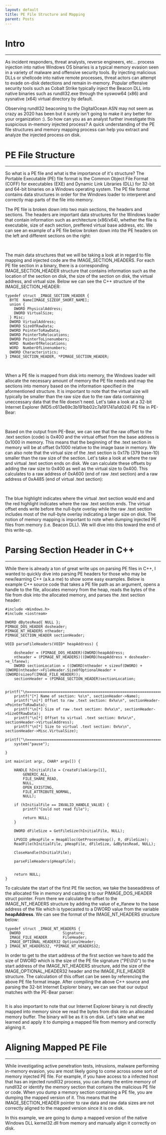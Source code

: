 ```yaml
---
layout: default
title: PE File Structure and Mapping
parent: Posts
---
```


# **Intro**
---
As incident responders, threat analysts, reverse engineers, etc... process injection into native Windows OS binaries is a typical memory evasion seen in a variety of malware and offensive security tools. By injecting malicious DLLs or shellcode into native remote processes, threat actors can attempt to evade on-disk detections and remain in-memory. Popular offensive security tools such as Cobalt Strike typically inject the Beacon DLL into native binaries such as rundll32.exe through the syswow64 (x86) and sysnative (x64) virtual directory by default. 

Observing rundll32 beaconing to the DigitalOcean ASN may not seem as crazy as 2020 has been but it surely isn't going to make it any better for your organization :). So how can you as an analyst further investigate this suspicious in-memory injected process? A quick understanding of the PE file structures and memory mapping process can help you extract and analyze the injected process on disk.

# **PE File Structure**
---
So what is a PE file and what is the importance of it's structure? The Portable Executable (PE) file format is the Common Object File Format (COFF) for executables (EXE) and Dynamic Link Libraries (DLL) for 32-bit and 64-bit binaries on a Windows operating system. The PE file format contains data structures in order for the Windows loader to interperet and correctly map parts of the file into memory. 

The PE file is broken down into two main sections, the headers and sections. The headers are important data structures for the Windows loader that contain information such as architecture (x86/x64), whether the file is executable, size of each section, preffered virtual base address, etc. We can see an example of a PE file below broken down into the PE headers on the left and different sections on the right:

<img src="{{ site.url }}{{ site.baseurl }}/images/01.png" alt="">
&nbsp;  

The main data structures that we will be taking a look at in regard to file mapping and injected code are the IMAGE_SECTION_HEADERS. For each PE file section in a binary, there is a corresponding IMAGE_SECTION_HEADER structure that contains information such as the location of the section on disk, the size of the section on disk, the virtual address, and virtual size. Below we can see the C++ structure of the IMAGE_SECTION_HEADER:

```
typedef struct _IMAGE_SECTION_HEADER {
  BYTE  Name[IMAGE_SIZEOF_SHORT_NAME];
  union {
    DWORD PhysicalAddress;
    DWORD VirtualSize;
  } Misc;
  DWORD VirtualAddress;
  DWORD SizeOfRawData;
  DWORD PointerToRawData;
  DWORD PointerToRelocations;
  DWORD PointerToLinenumbers;
  WORD  NumberOfRelocations;
  WORD  NumberOfLinenumbers;
  DWORD Characteristics;
} IMAGE_SECTION_HEADER, *PIMAGE_SECTION_HEADER;

```
&nbsp;  

When a PE file is mapped from disk into memory, the Windows loader will allocate the necessary amount of memory the PE file needs and map the sections into memory based on the information specified in the aformentioned structure. It is important to note that the virtual size will typically be smaller than the raw size due to the raw data containing uneccessary data that the file doesn't need. Let's take a look at a 32-bit Internet Explorer (MD5:c613e69c3b191bb02c7a191741a1d024) PE file in PE-Bear:

<img src="{{ site.url }}{{ site.baseurl }}/images/02.png" alt="">
&nbsp;  


Based on the output from PE-Bear, we can see that the raw offset to the .text section (code) is 0x400 and the virtual offset from the base address is 0x1000 in memory. This means that the beginning of the .text section in memory will be at offset 0x1000 relative to the image base in memory. We can also note that the virtual size of the .text section is 0x17b (379 base-10) smaller than the raw size of the section. Let's take a look at where the raw and virtual .text section ends on disk. We can calculate these offsets by adding the raw size to 0x400 as well as the virtual size to 0x400. This calculates to a raw address of 0xA600 (end of raw .text section) and a raw address of 0xA485 (end of virtual .text section):

<img src="{{ site.url }}{{ site.baseurl }}/images/03.png" alt="">
&nbsp; 

The blue highlight indicates where the virtual .text section would end and the red highlight indicates where the raw .text section ends. The virtual offset ends write before the null-byte overlay while the raw .text section includes most of the null-byte overlay indicating a larger size on disk. The notion of memory mapping is important to note when dumping injected PE files from memory (i.e. Beacon DLL). We will dive into this toward the end of this write-up. 

# **Parsing Section Header in C++**
---
While there is already a ton of great write ups on parsing PE files in C++, I wanted to quickly dive into parsing PE headers for those who may be new/learning C++ (a.k.a me) to show some easy examples. Below is example C++ source code that takes a PE file path as an argument, opens a handle to the file, allocates memory from the heap, reads the bytes of the file from disk into the allocated memory, and parses the .text section header:

```
#include <Windows.h>
#include <iostream>

DWORD dBytesRead{ NULL };
PIMAGE_DOS_HEADER dosheader;
PIMAGE_NT_HEADERS ntheader;
PIMAGE_SECTION_HEADER sectionHeader;

VOID parseFileHeaders(VOID* heapAddress) {

	dosheader = (PIMAGE_DOS_HEADER)(DWORD)heapAddress;
	ntheader = (PIMAGE_NT_HEADERS)((DWORD)heapAddress + dosheader->e_lfanew);
	DWORD sectionLocation = ((DWORD)ntheader + sizeof(DWORD) + (DWORD)ntheader->FileHeader.SizeOfOptionalHeader + (DWORD)sizeof(IMAGE_FILE_HEADER));
	sectionHeader = (PIMAGE_SECTION_HEADER)sectionLocation;

	printf("\n========================================================================================================================\n");
	printf("[*] Name of section: %s\n", sectionHeader->Name);
	printf("\n[*] Offset to raw .text section: 0x%x\n", sectionHeader->PointerToRawData);
	printf("\n[*] Size of raw .text section: 0x%x\n", sectionHeader->SizeOfRawData);
	printf("\n[*] Offset to virtual .text section: 0x%x\n", sectionHeader->VirtualAddress);
	printf("\n[*] Size to virtual .text section: 0x%x\n", sectionHeader->Misc.VirtualSize);
	printf("\n========================================================================================================================\n");
	system("pause");
	
}

int main(int argc, CHAR* argv[]) {

	HANDLE hInitialFile = CreateFileA(argv[1], 
		GENERIC_ALL, 
		FILE_SHARE_READ,
		NULL,
		OPEN_EXISTING, 
		FILE_ATTRIBUTE_NORMAL,
		NULL);

	if (hInitialFile == INVALID_HANDLE_VALUE) {
		printf("Could not read file");
		
		return NULL;
	}

	DWORD dFileSize = GetFileSize(hInitialFile, NULL);

	LPVOID pHeapFile = HeapAlloc(GetProcessHeap(), 0, dFileSize);
	ReadFile(hInitialFile, pHeapFile, dFileSize, &dBytesRead, NULL);

	CloseHandle(hInitialFile);

	parseFileHeaders(pHeapFile);
	

	return NULL;
}
  ```

To calculate the start of the first PE file section, we take the baseaddress of the allocated file in memory and casting it to our PIMAGE_DOS_HEADER struct pointer. From there we calculate the offset to the IMAGE_NT_HEADERS structure by adding the value of e_lfanew to the base address of the file which is typecasted to a DWORD value from the variable **heapAddress**. We can see the format of the IMAGE_NT_HEADERS structure below:

```
typedef struct _IMAGE_NT_HEADERS {
  DWORD                   Signature;
  IMAGE_FILE_HEADER       FileHeader;
  IMAGE_OPTIONAL_HEADER32 OptionalHeader;
} IMAGE_NT_HEADERS32, *PIMAGE_NT_HEADERS32;

```
In order to get to the start address of the first section we have to add the size of DWORD which is the size of the PE file signature ("PE\0\0") to the start address of the IMAGE_NT_HEADERS structure, add the size of the IMAGE_OPTIONAL_HEADER32 header and the IMAGE_FILE_HEADER structure. The calculation of this offset can be seen by referencing the above PE file format image. After compiling the above C++ source and parsing the 32-bit Internet Explorer binary, we can see that our output matches with the PE-Bear parser:

<img src="{{ site.url }}{{ site.baseurl }}/images/04.png" alt="">

It is also important to note that our Internet Explorer binary is not directly mapped into memory since we read the bytes from disk into an allocated memory buffer. The binary will be as it is on disk. Let's take what we learned and apply it to dumping a mapped file from memory and correctly aligning it.

# **Aligning Mapped PE File**
---

While investigating active penetration tests, intrusions, malware performing in-memory evasion, you are most likely going to come across some sort of memory injected PE file. For example, if you have access to a infected host that has an injected rundll32 process, you can dump the entire memory of rundll32 or identify the memory section that contains the malicious PE file or code. When you dump a memory section containing a PE file, you are dumping the mapped version of it. This means that the IMAGE_SECTION_HEADER pointer to raw data and raw data sizes are not correctly aligned to the mapped version since it is on disk. 

In this example, we are going to dump a mapped version of the native Windows DLL kernel32.dll from memory and manually align it correctly on disk. 

